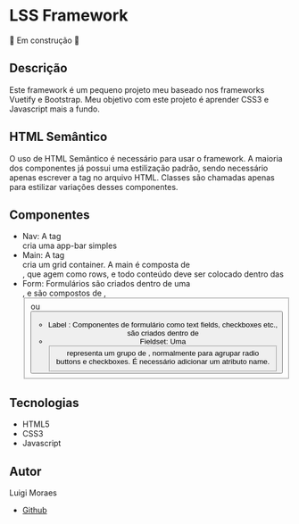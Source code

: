 # LSS Framework

:construction: Em construção :construction:

## Descrição
Este framework é um pequeno projeto meu baseado nos frameworks Vuetify e Bootstrap.
Meu objetivo com este projeto é aprender CSS3 e Javascript mais a fundo.</br>

## HTML Semântico
O uso de HTML Semântico é necessário para usar o framework. 
A maioria dos componentes já possui uma estilização padrão, sendo necessário apenas
escrever a tag no arquivo HTML. Classes são chamadas apenas para estilizar variações 
desses componentes.

## Componentes
- Nav:
  A tag <nav> cria uma app-bar simples
- Main:
  A tag <main> cria um grid container. A main é composta de <section>, que agem como 
  rows, e todo conteúdo deve ser colocado dentro das <section>
- Form:
  Formulários são criados dentro de uma <form>, e são compostos de <label>, <fieldset>
  ou <button>
  - Label :
    Componentes de formulário como text fields, checkboxes etc., são criados dentro de 
    <label>
  - Fieldset:
    Uma <fieldset> representa um grupo de <label>, normalmente para agrupar radio buttons e
    checkboxes. É necessário adicionar um atributo name.

## Tecnologias
- HTML5
- CSS3
- Javascript

## Autor
Luigi Moraes
  - [Github](https://github.com/luigi-ms)
